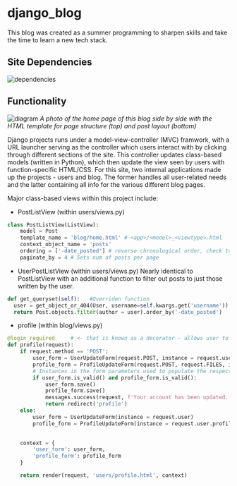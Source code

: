 # django_blog

This blog was created as a summer programming to sharpen skills and take the time to learn a new tech stack. 

## Site Dependencies 

![dependencies](https://user-images.githubusercontent.com/47250909/134817838-0dc09129-65fe-4e22-b4ea-df073428edd7.PNG)

## Functionality

![diagram](https://user-images.githubusercontent.com/47250909/134819642-e0d11314-4f13-4488-8436-a45cd6e6c8a2.png)
*A photo of the home page of this blog side by side with the HTML template for page structure (top) and post layout (bottom)*

Django projects runs under a model-view-controller (MVC) framwork, with a URL launcher serving as the controller which users interact with by clicking through different sections of the site. This controller updates class-based models (written in Python), which then update the view seen by users with function-specific HTML/CSS. For this site, two internal applications made up the projects - users and blog. The former handles all user-related needs and the latter containing all info for the various different blog pages. 

Major class-based views within this project include:

- PostListView (within users/views.py)
```python
class PostListView(ListView):
    model = Post
    template_name = 'blog/home.html' # <app>/<model>_<viewtype>.html
    context_object_name = 'posts'
    ordering = ['-date_posted'] # reverse chronological order, check to see if inherits all this stuff from listview
    paginate_by = 4 # Sets num of posts per page
```

- UserPostListView (within users/views.py)
Nearly identical to PostListView with an additional function to filter out posts to just those written by the user.
```python
def get_queryset(self):   #Overriden function
  user = get_object_or_404(User, username=self.kwargs.get('username'))
  return Post.objects.filter(author = user).order_by('-date_posted')
```

- profile (within blog/views.py)
```python
@login_required     # <- that is known as a decorator - allows user to add functionality to an object
def profile(request):
    if request.method == 'POST':
        user_form = UserUpdateForm(request.POST, instance = request.user)
        profile_form = ProfileUpdateForm(request.POST, request.FILES, instance = request.user.profile)
        # Instances in the form parameters used to populate the respective fields
        if user_form.is_valid() and profile_form.is_valid():
            user_form.save()
            profile_form.save()
            messages.success(request, f'Your account has been updated.')
            return redirect('profile')
    else:
        user_form = UserUpdateForm(instance = request.user)
        profile_form = ProfileUpdateForm(instance = request.user.profile)
            

    context = {
        'user_form': user_form,
        'profile_form': profile_form
    }

    return render(request, 'users/profile.html', context)
```
